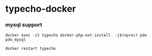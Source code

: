 # typecho-docker

### mysql support
``
docker exec -it typecho docker-php-ext-install  -j$(nproc) pdo pdo_mysql
``

```docker restart typecho```
